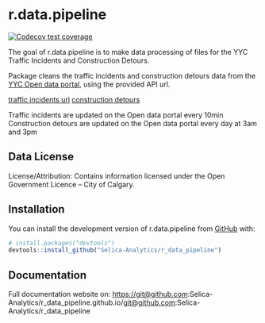 
<!-- README.md is generated from README.Rmd. Please edit that file -->

# r.data.pipeline

<!-- badges: start -->

[![Codecov test
coverage](https://codecov.io/gh/Selica-Analytics/r_data_pipeline/branch/main/graph/badge.svg)](https://app.codecov.io/gh/Selica-Analytics/r_data_pipeline?branch=main)
<!-- badges: end -->

The goal of r.data.pipeline is to make data processing of files for the
YYC Traffic Incidents and Construction Detours.

Package cleans the traffic incidents and construction detours data from
the [YYC Open data portal](https://data.calgary.ca/), using the provided
API url.

[traffic incidents url](https://data.calgary.ca/resource/35ra-9556.csv)
[construction detours](https://data.calgary.ca/resource/w8zq-79bq.csv)

Traffic incidents are updated on the Open data portal every 10min
Construction detours are updated on the Open data portal every day at
3am and 3pm

## Data License

License/Attribution: Contains information licensed under the Open
Government Licence – City of Calgary.

## Installation

You can install the development version of r.data.pipeline from
[GitHub](https://github.com/) with:

``` r
# install.packages("devtools")
devtools::install_github("Selica-Analytics/r_data_pipeline")
```

## Documentation

Full documentation website on: <a
href="https://git@github.com:Selica-Analytics/r_data_pipeline.github.io/git@github.com:Selica-Analytics/r_data_pipeline"
class="uri">https://git@github.com:Selica-Analytics/r_data_pipeline.github.io/git@github.com:Selica-Analytics/r_data_pipeline</a>
